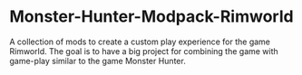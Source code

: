 # Monster-Hunter-Modpack-Rimworld
A collection of mods to create a custom play experience for the game Rimworld. The goal is to have a big project for combining the game with game-play similar to the game Monster Hunter.
